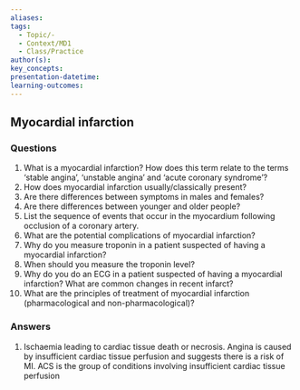 ```yaml
---
aliases: 
tags:
  - Topic/-
  - Context/MD1
  - Class/Practice
author(s): 
key_concepts: 
presentation-datetime: 
learning-outcomes:
---
```



## Myocardial infarction 
### Questions
1. What is a myocardial infarction? How does this term relate to the terms ‘stable angina’, ‘unstable angina’ and ‘acute coronary syndrome’?
2. How does myocardial infarction usually/classically present?
3. Are there differences between symptoms in males and females?
4. Are there differences between younger and older people?
5. List the sequence of events that occur in the myocardium following occlusion of a coronary artery.
6. What are the potential complications of myocardial infarction?
7. Why do you measure troponin in a patient suspected of having a myocardial infarction?
8. When should you measure the troponin level?
9. Why do you do an ECG in a patient suspected of having a myocardial infarction? What are common changes in recent infarct?
10. What are the principles of treatment of myocardial infarction (pharmacological and non-pharmacological)?

### Answers
1. Ischaemia leading to cardiac tissue death or necrosis. Angina is caused by insufficient cardiac tissue perfusion and suggests there is a risk of MI. ACS is the group of conditions involving insufficient cardiac tissue perfusion